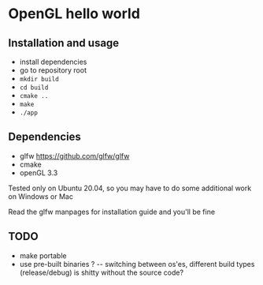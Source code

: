 # OpenGL hello world

## Installation and usage

- install dependencies
- go to repository root 
- `mkdir build`
- `cd build`
- `cmake ..`
- `make`
- `./app`


## Dependencies

- glfw https://github.com/glfw/glfw
- cmake
- openGL 3.3 

Tested only on Ubuntu 20.04, so you may have to do some additional work on Windows or Mac

Read the glfw manpages for installation guide and you'll be fine

## TODO

- make portable
- use pre-built binaries ?
-- switching between os'es, different build types (release/debug) is shitty without the source code?